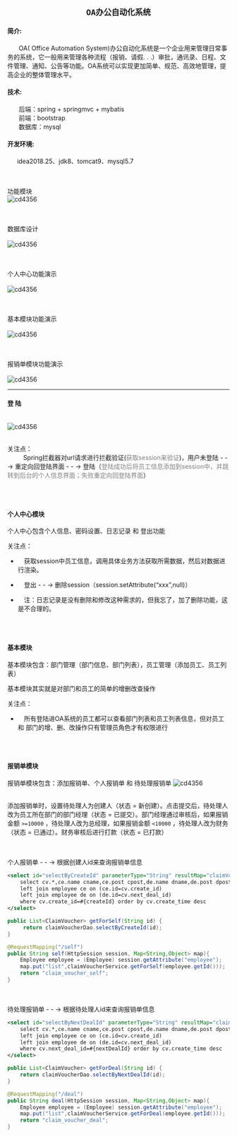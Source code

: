 ## <center>`OA办公自动化系统`


#### 简介:

&nbsp;&nbsp;&emsp; OA( Office Automation System)办公自动化系统是一个企业用来管理日常事务的系统，它一般用来管理各种流程（报销、请假. . .）审批，通讯录、日程、文件管理、通知、公告等功能。OA系统可以实现更加简单、规范、高效地管理，提高企业的整体管理水平。


#### 技术:

&nbsp;&nbsp;&emsp; 后端：spring + springmvc + mybatis<br>
&nbsp;&nbsp;&emsp; 前端：bootstrap<br>
&nbsp;&nbsp;&emsp; 数据库：mysql<br>

#### 开发环境:

&nbsp;&nbsp;&emsp;idea2018.25、jdk8、tomcat9、mysql5.7


<br><br>功能模块<br>
![cd4356](https://img-blog.csdnimg.cn/20190923105313228.jpg)


<br><br>数据库设计<br><br>
![cd4356](https://img-blog.csdnimg.cn/20190923180138373.png?)


<br><br>个人中心功能演示 <br><br>
![cd4356](https://img-blog.csdnimg.cn/20190924000529438.gif)


<br><br>基本模块功能演示<br><br>
![cd4356](https://img-blog.csdnimg.cn/20190924001544353.gif)

<br><br>报销单模块功能演示<br><br>
![cd4356](https://img-blog.csdnimg.cn/20190924004726544.gif)
<br>
<hr>

#### 登 陆<br><br>
![cd4356](https://img-blog.csdnimg.cn/20190924083602233.png)

<br>关注点：<br>
&nbsp;&nbsp;&emsp;&emsp;Spring拦截器对url请求进行拦截验证(<font color=gray>获取session来验证</font>)，用户未登陆 - - -> 重定向回登陆界面 - - -> 登陆（<font color=gray>登陆成功后将员工信息添加到session中，并跳转到后台的个人信息界面；失败重定向回登陆界面</font>）


<br><br>

#### 个人中心模块<br>

个人中心包含个人信息、密码设置、日志记录 和 登出功能<br>

关注点：<br>
* &emsp;获取session中员工信息，调用具体业务方法获取所需数据，然后对数据进行渲染。<br>
* &emsp;登出 - - -> 删除session（session.setAttribute(“xxx”,null)）<br>

* &emsp;注：日志记录是没有删除和修改这种需求的，但我忘了，加了删除功能，这是不合理的。


<br><br>

#### 基本模块<br>

基本模块包含：部门管理（部门信息、部门列表），员工管理（添加员工、员工列表）

基本模块其实就是对部门和员工的简单的增删改查操作

关注点：<br>
* &emsp;所有登陆进OA系统的员工都可以查看部门列表和员工列表信息，但对员工 和 部门的增、删、改操作只有管理员角色才有权限进行

<br><br>

#### 报销单模块<br>

报销单模块包含：添加报销单、个人报销单 和 待处理报销单
![cd4356](https://img-blog.csdnimg.cn/20190924181141595.jpg)

<br>添加报销单时，设置待处理人为创建人（状态 = 新创建）。点击提交后，待处理人改为员工所在部门的部门经理（状态 = 已提交）。部门经理通过审核后，如果报销金额 `>=10000` ，待处理人改为总经理，如果报销金额 `<10000` ，待处理人改为财务（状态 = 已通过）。财务审核后进行打款（状态 = 已打款）

<br><br>个人报销单 - - -> 根据创建人id来查询报销单信息

```xml
<select id="selectByCreateId" parameterType="String" resultMap="claimVoucher">
    select cv.*,ce.name cname,ce.post cpost,de.name dname,de.post dpost from claim_voucher cv
    left join employee ce on (ce.id=cv.create_id)
    left join employee de on (de.id=cv.next_deal_id)
    where cv.create_id=#{createId} order by cv.create_time desc
</select>
```

```java
public List<ClaimVoucher> getForSelf(String id) {
 	 return claimVoucherDao.selectByCreateId(id);
}
```

```java
@RequestMapping("/self")
public String self(HttpSession session, Map<String,Object> map){
    Employee employee = (Employee) session.getAttribute("employee");
    map.put("list",claimVoucherService.getForSelf(employee.getId()));
    return "claim_voucher_self";
}
```

<br><br>待处理报销单 - - -> 根据待处理人id来查询报销单信息

```xml
<select id="selectByNextDealId" parameterType="String" resultMap="claimVoucher">
    select cv.*,ce.name cname,ce.post cpost,de.name dname,de.post dpost from claim_voucher cv
    left join employee ce on (ce.id=cv.create_id)
    left join employee de on (de.id=cv.next_deal_id)
    where cv.next_deal_id=#{nextDealId} order by cv.create_time desc
</select>
```

```java
public List<ClaimVoucher> getForDeal(String id) {
	return claimVoucherDao.selectByNextDealId(id);
}
```

```java
@RequestMapping("/deal")
public String deal(HttpSession session, Map<String,Object> map){
    Employee employee = (Employee) session.getAttribute("employee");
    map.put("list",claimVoucherService.getForDeal(employee.getId()));
    return "claim_voucher_deal";
}
```

